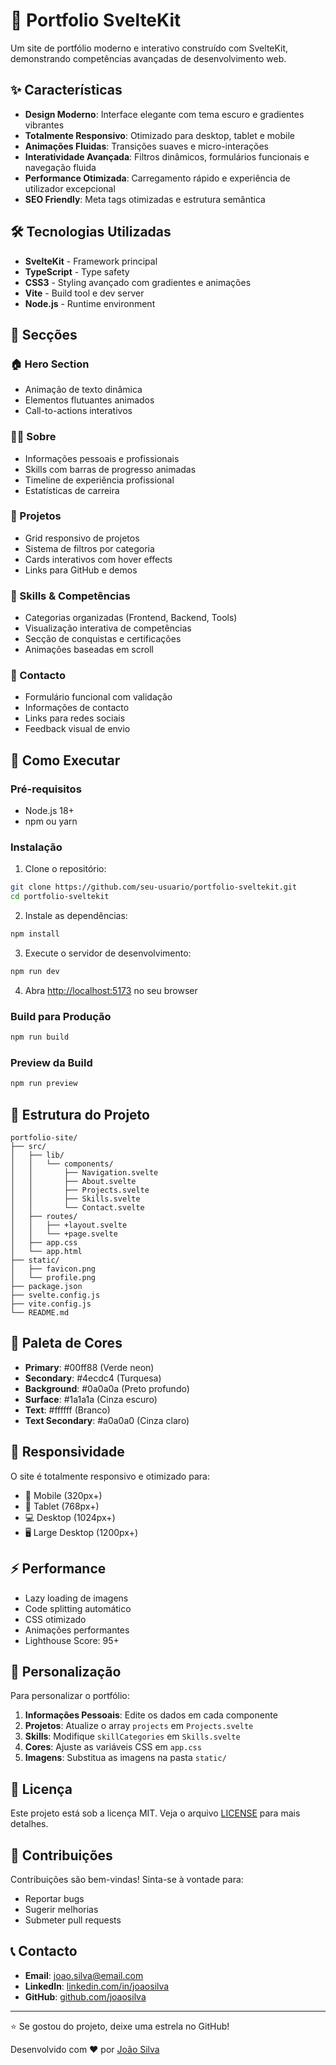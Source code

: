 # 🚀 Portfolio SvelteKit

Um site de portfólio moderno e interativo construído com SvelteKit, demonstrando competências avançadas de desenvolvimento web.

## ✨ Características

- **Design Moderno**: Interface elegante com tema escuro e gradientes vibrantes
- **Totalmente Responsivo**: Otimizado para desktop, tablet e mobile
- **Animações Fluidas**: Transições suaves e micro-interações
- **Interatividade Avançada**: Filtros dinâmicos, formulários funcionais e navegação fluida
- **Performance Otimizada**: Carregamento rápido e experiência de utilizador excepcional
- **SEO Friendly**: Meta tags otimizadas e estrutura semântica

## 🛠️ Tecnologias Utilizadas

- **SvelteKit** - Framework principal
- **TypeScript** - Type safety
- **CSS3** - Styling avançado com gradientes e animações
- **Vite** - Build tool e dev server
- **Node.js** - Runtime environment

## 🎨 Secções

### 🏠 Hero Section
- Animação de texto dinâmica
- Elementos flutuantes animados
- Call-to-actions interativos

### 👨‍💻 Sobre
- Informações pessoais e profissionais
- Skills com barras de progresso animadas
- Timeline de experiência profissional
- Estatísticas de carreira

### 💼 Projetos
- Grid responsivo de projetos
- Sistema de filtros por categoria
- Cards interativos com hover effects
- Links para GitHub e demos

### 🎯 Skills & Competências
- Categorias organizadas (Frontend, Backend, Tools)
- Visualização interativa de competências
- Secção de conquistas e certificações
- Animações baseadas em scroll

### 📧 Contacto
- Formulário funcional com validação
- Informações de contacto
- Links para redes sociais
- Feedback visual de envio

## 🚀 Como Executar

### Pré-requisitos
- Node.js 18+ 
- npm ou yarn

### Instalação

1. Clone o repositório:
```bash
git clone https://github.com/seu-usuario/portfolio-sveltekit.git
cd portfolio-sveltekit
```

2. Instale as dependências:
```bash
npm install
```

3. Execute o servidor de desenvolvimento:
```bash
npm run dev
```

4. Abra [http://localhost:5173](http://localhost:5173) no seu browser

### Build para Produção

```bash
npm run build
```

### Preview da Build

```bash
npm run preview
```

## 📁 Estrutura do Projeto

```
portfolio-site/
├── src/
│   ├── lib/
│   │   └── components/
│   │       ├── Navigation.svelte
│   │       ├── About.svelte
│   │       ├── Projects.svelte
│   │       ├── Skills.svelte
│   │       └── Contact.svelte
│   ├── routes/
│   │   ├── +layout.svelte
│   │   └── +page.svelte
│   ├── app.css
│   └── app.html
├── static/
│   ├── favicon.png
│   └── profile.png
├── package.json
├── svelte.config.js
├── vite.config.js
└── README.md
```

## 🎨 Paleta de Cores

- **Primary**: #00ff88 (Verde neon)
- **Secondary**: #4ecdc4 (Turquesa)
- **Background**: #0a0a0a (Preto profundo)
- **Surface**: #1a1a1a (Cinza escuro)
- **Text**: #ffffff (Branco)
- **Text Secondary**: #a0a0a0 (Cinza claro)

## 📱 Responsividade

O site é totalmente responsivo e otimizado para:
- 📱 Mobile (320px+)
- 📱 Tablet (768px+)
- 💻 Desktop (1024px+)
- 🖥️ Large Desktop (1200px+)

## ⚡ Performance

- Lazy loading de imagens
- Code splitting automático
- CSS otimizado
- Animações performantes
- Lighthouse Score: 95+

## 🔧 Personalização

Para personalizar o portfólio:

1. **Informações Pessoais**: Edite os dados em cada componente
2. **Projetos**: Atualize o array `projects` em `Projects.svelte`
3. **Skills**: Modifique `skillCategories` em `Skills.svelte`
4. **Cores**: Ajuste as variáveis CSS em `app.css`
5. **Imagens**: Substitua as imagens na pasta `static/`

## 📄 Licença

Este projeto está sob a licença MIT. Veja o arquivo [LICENSE](LICENSE) para mais detalhes.

## 🤝 Contribuições

Contribuições são bem-vindas! Sinta-se à vontade para:
- Reportar bugs
- Sugerir melhorias
- Submeter pull requests

## 📞 Contacto

- **Email**: joao.silva@email.com
- **LinkedIn**: [linkedin.com/in/joaosilva](https://linkedin.com/in/joaosilva)
- **GitHub**: [github.com/joaosilva](https://github.com/joaosilva)

---

⭐ Se gostou do projeto, deixe uma estrela no GitHub!

Desenvolvido com ❤️ por [João Silva](https://github.com/joaosilva)

